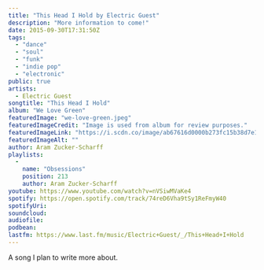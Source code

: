 ```yaml
---
title: "This Head I Hold by Electric Guest"
description: "More information to come!"
date: 2015-09-30T17:31:50Z
tags:
  - "dance"
  - "soul"
  - "funk"
  - "indie pop"
  - "electronic"
public: true
artists:
  - Electric Guest
songtitle: "This Head I Hold"
album: "We Love Green"
featuredImage: "we-love-green.jpeg"
featuredImageCredit: "Image is used from album for review purposes."
featuredImageLink: "https://i.scdn.co/image/ab67616d0000b273fc15b38d7e1b1efe896d8703"
featuredImageAlt: ""
author: Aram Zucker-Scharff
playlists:
  -
    name: "Obsessions"
    position: 213
    author: Aram Zucker-Scharff
youtube: https://www.youtube.com/watch?v=nVSiwMVaKe4
spotify: https://open.spotify.com/track/74reD6Vha9tSy1ReFmyW40
spotifyUri: 
soundcloud:
audiofile:
podbean:
lastfm: https://www.last.fm/music/Electric+Guest/_/This+Head+I+Hold
---
```


A song I plan to write more about.
		